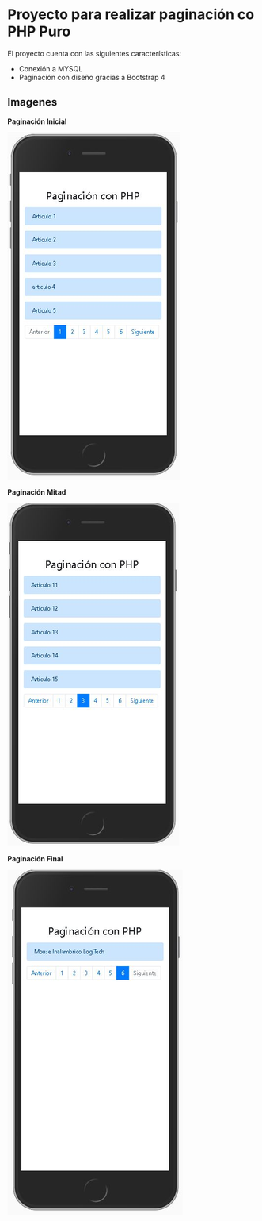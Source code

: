 # Proyecto para realizar paginación co PHP Puro


El proyecto cuenta con las siguientes características:
- Conexión a MYSQL
- Paginación con diseño gracias a Bootstrap 4


## Imagenes

**Paginación Inicial**

![Paginación Inicial](./images/paginacion_inicial.jpg)

**Paginación Mitad**

![Paginación Mitad](./images/paginacion_mitad.jpg)

**Paginación Final**

![Paginación Final](./images/paginacion_final.jpg)
